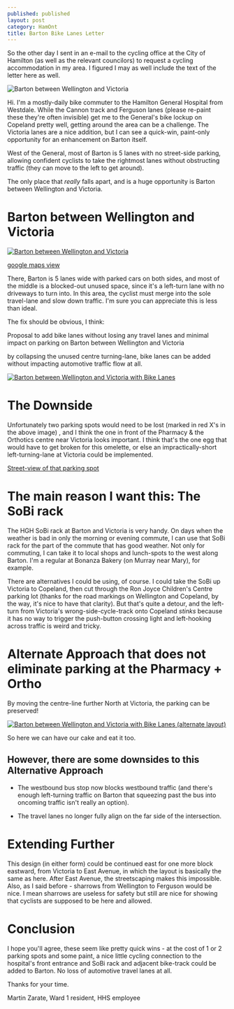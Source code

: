 ```yaml
---
published: published 
layout: post 
category: HamOnt
title: Barton Bike Lanes Letter
---
```


So the other day I sent in an e-mail to the cycling office at the City of
Hamilton (as well as the relevant councilors) to request a cycling accommodation
in my area.  I figured I may as well include the text of the letter here as
well.

![Barton between Wellington and Victoria](/images/2024-04-28-Barton-bike-lanes/barton-at-the-general.png)

<!--excerpt-->

Hi. I'm a mostly-daily bike commuter to the Hamilton General Hospital from
Westdale. While the Cannon track and Ferguson lanes (please re-paint these
they're often invisible) get me to the General's bike lockup on Copeland pretty
well, getting around the area can be a challenge. The Victoria lanes are a nice
addition, but I can see a quick-win, paint-only opportunity for an enhancement
on Barton itself.

West of the General, most of Barton is 5 lanes with no street-side parking,
allowing confident cyclists to take the rightmost lanes without obstructing
traffic (they can move to the left to get around).

The only place that *really* falls apart, and is a huge opportunity is Barton
between Wellington and Victoria.

# Barton between Wellington and Victoria

[![Barton between Wellington and Victoria](/images/2024-04-28-Barton-bike-lanes/barton-at-the-general.png)](/images/2024-04-28-Barton-bike-lanes/barton-at-the-general.png)

[google maps view](https://www.google.com/maps/@43.2611841,-79.8547088,237a,35y,18.19h,1.9t/data=!3m1!1e3?entry=ttu)

There, Barton is 5 lanes wide with parked cars on both sides, and most of the
middle is a blocked-out unused space, since it's a left-turn lane with no
driveways to turn into. In this area, the cyclist must merge into the sole
travel-lane and slow down traffic. I'm sure you can appreciate this is less than
ideal.

The fix should be obvious, I think:

Proposal to add bike lanes without losing any travel lanes and minimal impact on
parking on Barton between Wellington and Victoria

by collapsing the unused centre turning-lane, bike lanes can be added without
impacting automotive traffic flow at all.

[![Barton between Wellington and Victoria with Bike Lanes](/images/2024-04-28-Barton-bike-lanes/barton-at-the-general-bikelanes.jpg)](/images/2024-04-28-Barton-bike-lanes/barton-at-the-general-bikelanes.jpg)

# The Downside

Unfortunately two parking spots would need to be lost (marked in red X's in the
above image) , and I think the one in front of the Pharmacy & the Orthotics
centre near Victoria looks important. I think that's the one egg that would have
to get broken for this omelette, or else an impractically-short
left-turning-lane at Victoria could be implemented.

[Street-view of that parking spot](https://www.google.com/maps/@43.261108,-79.8538117,3a,75y,173.12h,71.11t/data=!3m6!1e1!3m4!1sFmFDOm3ipQTiJLkpQzPfjQ!2e0!7i16384!8i8192?entry=ttu)

# The main reason I want this: The SoBi rack

The HGH SoBi rack at Barton and Victoria is very handy. On days when the weather
is bad in only the morning or evening commute, I can use that SoBi rack for the
part of the commute that has good weather.  Not only for commuting, I can take
it to local shops and lunch-spots to the west along Barton. I'm a regular at
Bonanza Bakery (on Murray near Mary), for example.

There are alternatives I could be using, of course. I could take the SoBi up
Victoria to Copeland, then cut through the Ron Joyce Children's Centre parking
lot (thanks for the road markings on Wellington and Copeland, by the way, it's
nice to have that clarity).  But that's quite a detour, and the left-turn from
Victoria's wrong-side-cycle-track onto Copeland *stinks* because it has no way
to trigger the push-button crossing light and left-hooking across traffic is
weird and tricky.

# Alternate Approach that does not eliminate parking at the Pharmacy + Ortho

By moving the centre-line further North at Victoria, the parking can be
preserved!

[![Barton between Wellington and Victoria with Bike Lanes (alternate layout)](/images/2024-04-28-Barton-bike-lanes/barton-at-the-general-bikelanes-2.jpg)](/images/2024-04-28-Barton-bike-lanes/barton-at-the-general-bikelanes-2.jpg)

So here we can have our cake and eat it too.

## However, there are some downsides to this Alternative Approach

- The westbound bus stop now blocks westbound traffic (and there's enough
  left-turning traffic on Barton that squeezing past the bus into oncoming
  traffic isn't really an option).

- The travel lanes no longer fully align on the far side of the intersection.

# Extending Further

This design (in either form) could be continued east for one more block
eastward, from Victoria to East Avenue, in which the layout is basically the
same as here.  After East Avenue, the streetscaping makes this impossible.
Also, as I said before - sharrows from Wellington to Ferguson would be nice.  I
mean sharrows are useless for safety but still are nice for showing that
cyclists are supposed to be here and allowed.

# Conclusion

I hope you'll agree, these seem like pretty quick wins - at the cost of 1 or 2
parking spots and some paint, a nice little cycling connection to the hospital's
front entrance and SoBi rack and adjacent bike-track could be added to Barton.
No loss of automotive travel lanes at all.

Thanks for your time.

Martin Zarate, Ward 1 resident, HHS employee